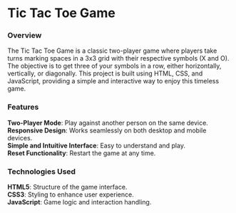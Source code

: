 <h1>Tic Tac Toe Game</h1>
<h3>Overview</h3>
The Tic Tac Toe Game is a classic two-player game where players take turns marking spaces in a 3x3 grid with their respective symbols (X and O). The objective is to get three of your symbols in a row, either horizontally, vertically, or diagonally. This project is built using HTML, CSS, and JavaScript, providing a simple and interactive way to enjoy this timeless game.

<h3>Features</h3>
<b>Two-Player Mode</b>: Play against another person on the same device.<br>
<b>Responsive Design</b>: Works seamlessly on both desktop and mobile devices.<br>
<b>Simple and Intuitive Interface</b>: Easy to understand and play.<br>
<b>Reset Functionality</b>: Restart the game at any time.<br>

<h3>Technologies Used</h3>
<b>HTML5</b>: Structure of the game interface.<br>
<b>CSS3</b>: Styling to enhance user experience.<br>
<b>JavaScript</b>: Game logic and interaction handling.
